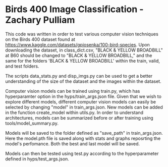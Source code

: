 # Birds 400 Image Classification - Zachary Pulliam

This code was written in order to test various computer vision techniques on the Birds 400 dataset found at https://www.kaggle.com/datasets/gpiosenka/100-bird-species. 
Upon downloading the dataset, in class_dict.csv, "BLACK & YELLOW  BROADBILL" at B60 should be changed to "BLACK & YELLOW BROADBILL," and the same for the folders
'BLACK & YELLOW  BROADBILL' within the train, valid, and test folders. 

The scripts data_stats.py and disp_imgs.py can be used to get a better understanding of the size of the dataset and the images within the dataset.

Computer vision models can be trained using train.py, which has hyperparamter option in the hyps/train_args.json file. Given that we wish to explore different models,
different computer vision models can easily be selected by changing "model" in train_args.json. New models can be added in the function create_model within utils.py.
In order to understand architectures, models can be summarized before or after training using tools/model_summary.py.

Models will be saved to the folder defined as "save_path" in train_args.json. Here the model.pth file is saved along with stats and graphs reposrting the model's 
perfomance. Both the best and last model will be saved.

Models can then be tested using test.py according to the hyperparameter defined in hyps/test_args.json. 